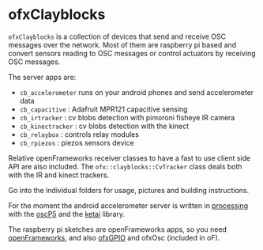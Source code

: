 ofxClayblocks
==============
`ofxClayblocks` is a collection of devices that send and receive OSC messages over the network. Most of them are raspberry pi based and convert sensors reading to OSC messages or control actuators by receiving OSC messages.

The server apps are:
- `cb_accelerometer` runs on your android phones and send accelerometer data
- `cb_capacitive` : Adafruit MPR121 capacitive sensing
- `cb_irtracker` : cv blobs detection with pimoroni fisheye IR camera
- `cb_kinectracker` : cv blobs detection with the kinect
- `cb_relaybox` : controls relay modules
- `cb_rpiezos` : piezos sensors device

Relative openFrameworks receiver classes to have a fast to use client side API are also included. The `ofx::clayblocks::CvTracker` class deals both with the IR and kinect trackers.

Go into the individual folders for usage, pictures and building instructions.

For the moment the android accelerometer server is written in [processing](https://processing.org/) with the [oscP5](http://www.sojamo.de/libraries/oscP5/) and the [ketai](http://ketai.org/) library.

The raspberry pi sketches are openFrameworks apps, so you need [openFrameworks](https://openframeworks.cc/), and also [ofxGPIO](https://github.com/kashimAstro/ofxGPIO) and ofxOsc (included in oF).
